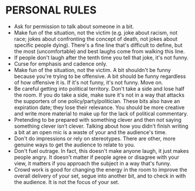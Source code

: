 # PERSONAL RULES

- Ask for permission to talk about someone in a bit.
- Make fun of the situation, not the victim (e.g. joke about racism, not race; jokes about confronting the concept of death, not jokes about specific people dying). There's a fine line that's difficult to define, but the most (uncomfortable) and best laughs come from walking this line.
- If people don't laugh after the tenth time you tell that joke, it's not funny.
- Curse for emphasis and cadence only.
- Make fun of the situation, not the victim. A bit shouldn't be funny because you're trying to be offensive. A bit should be funny regardless of how offensive it is. If it's not funny, it's not funny. Move on.
- Be careful getting into political territory. Don't take a side and lose half the room. If you do take a side, make sure it's not in a way that attacks the supporters of one policy/party/politician. These bits also have an expiration date; they lose their relevance. You should be more creative and write more material to make up for the lack of political commentary.
- Pretending to be prepared with something clever and then not saying something clever isn’t clever. Talking about how you didn't finish writing a bit at an open mic is a waste of your and the audience's time.
- Don't do impressions or rely on stereotypes. There are other, more genuine ways to get the audience to relate to you.
- Don't fuel outrage. In fact, this doesn't make anyone laugh, it just makes people angry. It doesn't matter if people agree or disagree with your view, it matters if you approach the subject in a way that's funny.
- Crowd work is good for changing the energy in the room to improve the overall delivery of your set, segue into another bit, and to check in with the audience. It is not the focus of your set.
